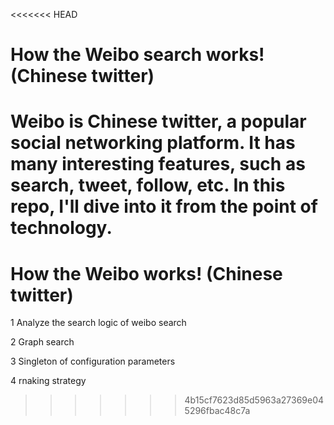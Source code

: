<<<<<<< HEAD
# How the Weibo search works! (Chinese twitter)
Weibo is Chinese twitter, a popular social networking platform.
It has many interesting features, such as search, tweet, follow, etc.
In this repo, I'll dive into it from the point of technology.
=======
# How the Weibo works! (Chinese twitter)
1 Analyze the search logic of weibo search

2 Graph search

3 Singleton of configuration parameters

4 rnaking strategy
>>>>>>> 4b15cf7623d85d5963a27369e045296fbac48c7a
